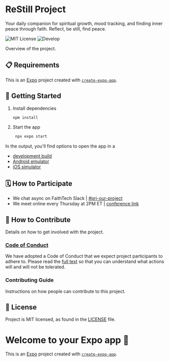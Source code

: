 # ReStill Project

Your daily companion for spiritual growth, mood tracking, and finding inner peace through faith. Reflect, be still, find peace. 

![MIT License](https://badgen.net/badge/license/MIT/blue)
![Develop](https://badgen.net/badge/stage/develop/blue)

<!--
Other 4D cycle badges
![Discover](https://badgen.net/badge/stage/discover/orange)
![Discern](https://badgen.net/badge/stage/discern/gray)
![Develop](https://badgen.net/badge/stage/develop/blue)
![Demonstrate](https://badgen.net/badge/stage/demonstrate/green)
-->

Overview of the project.

## 📋 Requirements

This is an [Expo](https://expo.dev) project created with [`create-expo-app`](https://www.npmjs.com/package/create-expo-app).

## 🚀 Getting Started

1. Install dependencies

   ```bash
   npm install
   ```

2. Start the app

   ```bash
    npx expo start
   ```

In the output, you'll find options to open the app in a

- [development build](https://docs.expo.dev/develop/development-builds/introduction/)
- [Android emulator](https://docs.expo.dev/workflow/android-studio-emulator/)
- [iOS simulator](https://docs.expo.dev/workflow/ios-simulator/)

## 🗓️ How to Participate

- We chat async on FaithTech Slack | [#prj-our-project][slack]
- We meet online every Thursday at 2PM ET | [conference link][online-meeting]

[online-meeting]: https://us02web.zoom.us/j/86329350029?pwd=R1o4dmhpcVc0UmNrNGVLb291SnBXdz09
[slack]: https://faithtechhub.slack.com/archives/C06MPGYFR6V

## 👏 How to Contribute

Details on how to get involved with the project.

### [Code of Conduct][code]

We have adopted a Code of Conduct that we expect project participants to adhere to.
Please read the [full text][code] so that you can understand what actions will and will not be tolerated.

[code]: https://github.com/FaithTechGlobalLabs/.github/blob/main/CODE_OF_CONDUCT.md

### Contributing Guide

Instructions on how people can contribute to this project.

## 📄 License

Project is MIT licensed, as found in the [LICENSE][license] file.

[license]: ./LICENSE

# Welcome to your Expo app 👋

This is an [Expo](https://expo.dev) project created with [`create-expo-app`](https://www.npmjs.com/package/create-expo-app).
